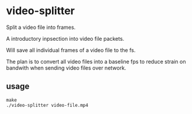 # video-splitter
Split a video file into frames.

A introductory inpsection into video file packets.

Will save all individual frames of a video file to the fs. 

The plan is to convert all video files into a baseline fps to reduce strain on bandwith when sending video files over network.

## usage

```
make
./video-splitter video-file.mp4
```
